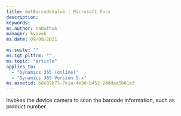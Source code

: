 ```yaml
---
title: GetBarcodeValue | Microsoft Docs
description:
keywords:
ms.author: nabuthuk
manager: kvivek
ms.date: 09/08/2021

ms.suite: ""
ms.tgt_pltfrm: ""
ms.topic: "article"
applies_to:
  - "Dynamics 365 (online)"
  - "Dynamics 365 Version 9.x"
ms.assetid: 68c89b73-7e1a-4e30-b452-24ddaa5b01a3
---
```


Invokes the device camera to scan the barcode information, such as product number.
